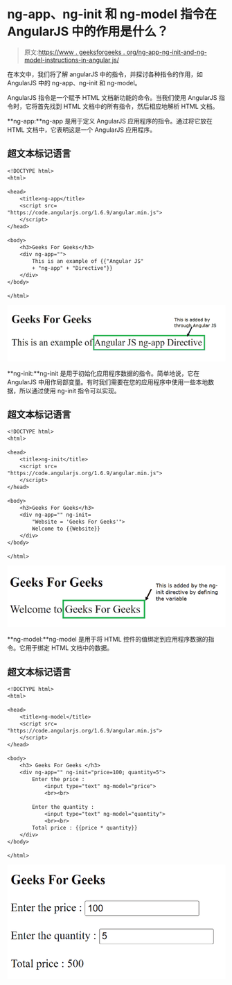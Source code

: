 # ng-app、ng-init 和 ng-model 指令在 AngularJS 中的作用是什么？

> 原文:[https://www . geeksforgeeks . org/ng-app-ng-init-and-ng-model-instructions-in-angular js/](https://www.geeksforgeeks.org/what-is-the-role-of-ng-app-ng-init-and-ng-model-directives-in-angularjs/)

在本文中，我们将了解 angularJS 中的指令，并探讨各种指令的作用，如 AngularJS 中的 ng-app、ng-init 和 ng-model。

AngularJS 指令是一个赋予 HTML 文档新功能的命令。当我们使用 AngularJS 指令时，它将首先找到 HTML 文档中的所有指令，然后相应地解析 HTML 文档。

**ng-app:**ng-app 是用于定义 AngularJS 应用程序的指令。通过将它放在 HTML 文档中，它表明这是一个 AngularJS 应用程序。

## 超文本标记语言

```
<!DOCTYPE html>
<html>

<head>
    <title>ng-app</title>
    <script src=
"https://code.angularjs.org/1.6.9/angular.min.js">
    </script>
</head>

<body>
    <h3>Geeks For Geeks</h3>
    <div ng-app="">
        This is an example of {{"Angular JS"
        + "ng-app" + "Directive"}}
    </div>
</body>

</html>
```

![](img/9fcaf04ea03aa51d1203f7e0ba5fba5d.png)

**ng-init:**ng-init 是用于初始化应用程序数据的指令。简单地说，它在 AngularJS 中用作局部变量。有时我们需要在您的应用程序中使用一些本地数据，所以通过使用 ng-init 指令可以实现。

## 超文本标记语言

```
<!DOCTYPE html>
<html>

<head>
    <title>ng-init</title>
    <script src=
"https://code.angularjs.org/1.6.9/angular.min.js">
    </script>
</head>

<body>
    <h3>Geeks For Geeks</h3>
    <div ng-app="" ng-init=
        "Website = 'Geeks For Geeks'">
        Welcome to {{Website}}
    </div>
</body>

</html>
```

![](img/2c30ab48c0ac742149aeda30ae4e57ac.png)

**ng-model:**ng-model 是用于将 HTML 控件的值绑定到应用程序数据的指令。它用于绑定 HTML 文档中的数据。

## 超文本标记语言

```
<!DOCTYPE html>
<html>

<head>
    <title>ng-model</title>
    <script src=
"https://code.angularjs.org/1.6.9/angular.min.js">
    </script>
</head>

<body>
    <h3> Geeks For Geeks </h3>
    <div ng-app="" ng-init="price=100; quantity=5">
        Enter the price : 
            <input type="text" ng-model="price"> 
            <br><br>

        Enter the quantity : 
            <input type="text" ng-model="quantity"> 
            <br><br>
        Total price : {{price * quantity}}
    </div>
</body>

</html>
```

![](img/2c83d7c2ca4a24ab59b04a5697eb5d2c.png)